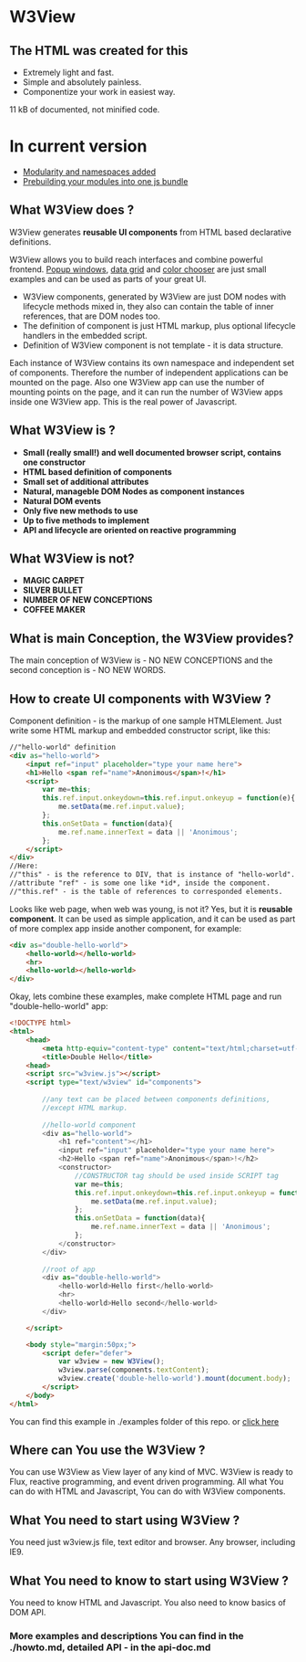 # W3View
## The HTML was created for this
- Extremely light and fast. 
- Simple and absolutely painless.
- Componentize your work in easiest way.

11 kB of documented, not minified code.

# In current version 
- <a href="https://rawgit.com/vitalydmitriev1970/W3View/master/examples/modules/index.html">Modularity and namespaces added</a>
- <a	href="https://rawgit.com/vitalydmitriev1970/W3View/master/examples/window.1.html">Prebuilding your modules into one js bundle</a> 

## What W3View does ?
W3View generates **reusable UI components** from HTML based declarative 
definitions.

W3View allows you to build reach interfaces and combine powerful frontend.
<a 
	href="https://rawgit.com/vitalydmitriev1970/W3View/master/examples/window.html">Popup windows</a>, <a 
	href="https://rawgit.com/vitalydmitriev1970/W3View/master/examples/grid.html">data grid</a> and <a 
	href="https://rawgit.com/vitalydmitriev1970/W3View/master/examples/slider.html"
	>color chooser</a> are just small examples and can be used as parts of your great UI.

+ W3View components, generated by W3View are just DOM nodes with lifecycle
methods mixed in, they also can contain the table of inner references,
that are DOM nodes too. 
+ The definition of component is just HTML markup, 
plus optional lifecycle handlers in the embedded script. 
+ Definition of W3View component is not template - it is data structure. 

Each instance of W3View contains its own namespace and independent 
set of components. 
Therefore the number of independent applications can be mounted on the page.
Also one W3View app can use the number of mounting points on the page, 
and it can run the number of W3View apps inside one W3View app. 
This is the real power of Javascript.

## What W3View is ?
* **Small (really small!) and well documented browser script, 
contains one constructor**
* **HTML based definition of components**
* **Small set of additional attributes**
* **Natural, manageble DOM Nodes as component instances**
* **Natural DOM events**
* **Only five new methods to use**
* **Up to five methods to implement**
* **API and lifecycle are oriented on reactive programming**

## What W3View is not?
* **MAGIC CARPET**
* **SILVER BULLET**
* **NUMBER OF NEW CONCEPTIONS**
* **COFFEE MAKER**

## What is main Conception, the W3View provides?
The main conception of W3View is - NO NEW CONCEPTIONS and the 
second conception is - NO NEW WORDS.

## How to create UI components with W3View ?
Component definition - is the markup of one sample HTMLElement.
Just write some HTML markup and embedded constructor script,
like this:
```html
//"hello-world" definition
<div as="hello-world">
	<input ref="input" placeholder="type your name here">
	<h1>Hello <span ref="name">Anonimous</span>!</h1>
	<script>
		var me=this;
		this.ref.input.onkeydown=this.ref.input.onkeyup = function(e){
			me.setData(me.ref.input.value);
		};
		this.onSetData = function(data){
			me.ref.name.innerText = data || 'Anonimous';
		};
	</script>
</div>
//Here:
//"this" - is the reference to DIV, that is instance of "hello-world".
//attribute "ref" - is some one like *id*, inside the component.
//"this.ref" - is the table of references to corresponded elements.
```
Looks like web page, when web was young, is not it? 
Yes, but it is **reusable component**.
It can be used as simple application,
and it can be used as part of more complex app inside another component, 
for example:
```html
<div as="double-hello-world">
	<hello-world></hello-world>
	<hr>
	<hello-world></hello-world>
</div>
```
Okay, lets combine these examples, make complete HTML page and 
run "double-hello-world" app:
```html
<!DOCTYPE html>
<html>
	<head>
		<meta http-equiv="content-type" content="text/html;charset=utf-8">
		<title>Double Hello</title>
	<head>
	<script src="w3view.js"></script>
	<script type="text/w3view" id="components">
		
		//any text can be placed between components definitions,
		//except HTML markup.
		
		//hello-world component
		<div as="hello-world">
			<h1 ref="content"></h1>
			<input ref="input" placeholder="type your name here">
			<h2>Hello <span ref="name">Anonimous</span>!</h2>
			<constructor>
				//CONSTRUCTOR tag should be used inside SCRIPT tag
				var me=this;
				this.ref.input.onkeydown=this.ref.input.onkeyup = function(e){
					me.setData(me.ref.input.value);
				};
				this.onSetData = function(data){
					me.ref.name.innerText = data || 'Anonimous';
				};
			</constructor>
		</div>
		
		//root of app 
		<div as="double-hello-world">
			<hello-world>Hello first</hello-world>
			<hr>
			<hello-world>Hello second</hello-world>
		</div>

	</script>

	<body style="margin:50px;">
		<script defer="defer">
			var w3view = new W3View();
			w3view.parse(components.textContent);
			w3view.create('double-hello-world').mount(document.body);
		</script>
	</body>
</html>
```

You can find this example in ./examples folder of this repo.
or <a href="https://rawgit.com/vitalydmitriev1970/W3View/master/examples/readmeExample.html">click here</a>

## Where can You use the W3View ?
You can use W3View as View layer of any kind of MVC.
W3View is ready to Flux, reactive programming, 
and event driven programming. All what You can do with HTML and Javascript,
You can do with W3View components.

## What You need to start using W3View ?
You need just w3view.js file, text editor and browser.
Any browser, including IE9.

## What You need to know to start using W3View ?
You need to know HTML and Javascript.
You also need to know basics of DOM API.

### More examples and descriptions You can find in the ./howto.md, detailed API - in the api-doc.md
